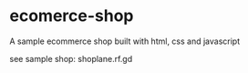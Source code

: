 # ecomerce-shop

A sample ecommerce shop built with html, css and javascript


see sample shop: shoplane.rf.gd
